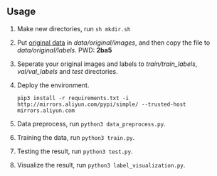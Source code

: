 ## Usage

1. Make new directories, run `sh mkdir.sh`

2. Put [original data](https://pan.baidu.com/s/1vRBgHBudaplr4RNyVieaJw) in *data/original/images*, and then copy the file to *data/original/labels*. PWD: **2ba5**

3. Seperate your original images and labels to *train/train_labels*, *val/val_labels* and *test* directories.

4. Deploy the environment.

   ```shell
   pip3 install -r requirements.txt -i http://mirrors.aliyun.com/pypi/simple/ --trusted-host mirrors.aliyun.com
   ```

5. Data preprocess, run `python3 data_preprocess.py`.

6. Training the data, run `python3 train.py`.

7. Testing the result, run `python3 test.py`.

8. Visualize the result, run `python3 label_visualization.py`.